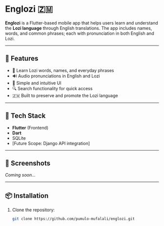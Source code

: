 # Englozi 🇿🇲

**Englozi** is a Flutter-based mobile app that helps users learn and understand the **Lozi language** through English translations. The app includes names, words, and common phrases; each with pronunciation in both English and Lozi.

---

## 📱 Features

- 🧠 Learn Lozi words, names, and everyday phrases  
- 🔊 Audio pronunciations in English and Lozi  
- 🎯 Simple and intuitive UI  
- 🔍 Search functionality for quick access  
- 🇿🇲 Built to preserve and promote the Lozi language

---

## 🚀 Tech Stack

- **Flutter** (Frontend)
- **Dart**  
- SQLite
- [Future Scope: Django API integration]

---

## 📸 Screenshots

*Coming soon…*

---

## 📦 Installation

1. Clone the repository:

   ```bash
   git clone https://github.com/pumulo-mufalali/englozi.git
